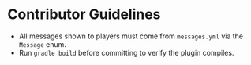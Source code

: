 # Contributor Guidelines

- All messages shown to players must come from `messages.yml` via the `Message` enum.
- Run `gradle build` before committing to verify the plugin compiles.
